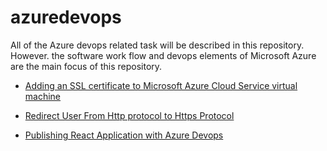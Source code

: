 # azuredevops
All of the Azure devops related task will be described in this repository. However. the software work flow and devops elements of Microsoft Azure are the main focus of this repository.

- [Adding an SSL certificate to Microsoft Azure Cloud Service virtual machine](https://github.com/Maxyee/azuredevops/tree/master/AzureVmSSL)

- [Redirect User From Http protocol to Https Protocol](https://github.com/Maxyee/azuredevops/tree/master/RedirectHttpToHttps)

- [Publishing React Application with Azure Devops]()
